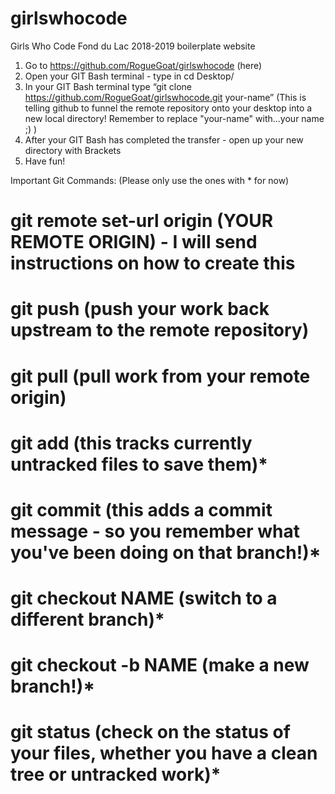 # girlswhocode
Girls Who Code Fond du Lac 2018-2019 boilerplate website

1. Go to https://github.com/RogueGoat/girlswhocode (here)
2. Open your GIT Bash terminal - type in cd Desktop/
3. In your GIT Bash terminal type “git clone https://github.com/RogueGoat/girlswhocode.git your-name”
(This is telling github to funnel the remote repository onto your desktop into a new local directory! Remember to replace "your-name" with...your name ;) )
4. After your GIT Bash has completed the transfer - open up your new directory with Brackets
5. Have fun!

Important Git Commands: (Please only use the ones with * for now)

# git remote set-url origin (YOUR REMOTE ORIGIN) - I will send instructions on how to create this
# git push (push your work back upstream to the remote repository)
# git pull (pull work from your remote origin)
# git add (this tracks currently untracked files to save them)*
# git commit (this adds a commit message - so you remember what you've been doing on that branch!)*
# git checkout NAME (switch to a different branch)*
# git checkout -b NAME (make a new branch!)*
# git status (check on the status of your files, whether you have a clean tree or untracked work)*

